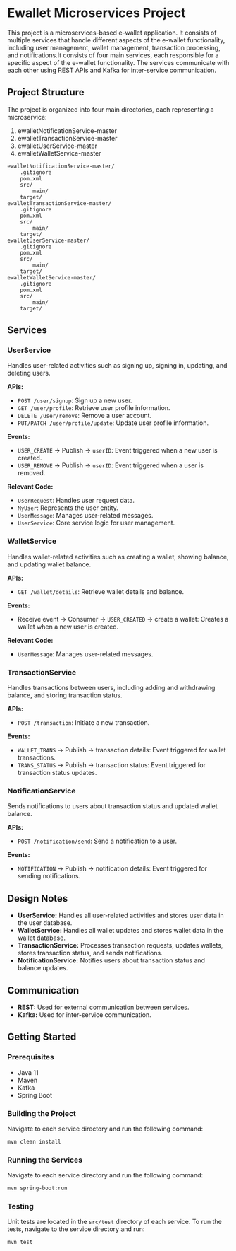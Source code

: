 
# Ewallet Microservices Project

This project is a microservices-based e-wallet application. It consists of multiple services that handle different aspects of the e-wallet functionality, including user management, wallet management, transaction processing, and notifications.It consists of four main services, each responsible for a specific aspect of the e-wallet functionality. The services communicate with each other using REST APIs and Kafka for inter-service communication.

## Project Structure
The project is organized into four main directories, each representing a microservice:

1. ewalletNotificationService-master
2. ewalletTransactionService-master
3. ewalletUserService-master
4. ewalletWalletService-master

```
ewalletNotificationService-master/
    .gitignore
    pom.xml
    src/
        main/
    target/
ewalletTransactionService-master/
    .gitignore
    pom.xml
    src/
        main/
    target/
ewalletUserService-master/
    .gitignore
    pom.xml
    src/
        main/
    target/
ewalletWalletService-master/
    .gitignore
    pom.xml
    src/
        main/
    target/
```

## Services

### UserService

Handles user-related activities such as signing up, signing in, updating, and deleting users.

**APIs:**

- `POST /user/signup`: Sign up a new user.
- `GET /user/profile`: Retrieve user profile information.
- `DELETE /user/remove`: Remove a user account.
- `PUT/PATCH /user/profile/update`: Update user profile information.

**Events:**

- `USER_CREATE` -> Publish -> `userID`: Event triggered when a new user is created.
- `USER_REMOVE` -> Publish -> `userID`: Event triggered when a user is removed.

**Relevant Code:**

- `UserRequest`: Handles user request data.
- `MyUser`: Represents the user entity.
- `UserMessage`: Manages user-related messages.
- `UserService`: Core service logic for user management.

### WalletService

Handles wallet-related activities such as creating a wallet, showing balance, and updating wallet balance.

**APIs:**

- `GET /wallet/details`: Retrieve wallet details and balance.

**Events:**

- Receive event -> Consumer -> `USER_CREATED` -> create a wallet: Creates a wallet when a new user is created.

**Relevant Code:**

- `UserMessage`: Manages user-related messages.

### TransactionService

Handles transactions between users, including adding and withdrawing balance, and storing transaction status.

**APIs:**

- `POST /transaction`: Initiate a new transaction.

**Events:**

- `WALLET_TRANS` -> Publish -> transaction details: Event triggered for wallet transactions.
- `TRANS_STATUS` -> Publish -> transaction status: Event triggered for transaction status updates.

### NotificationService

Sends notifications to users about transaction status and updated wallet balance.

**APIs:**

- `POST /notification/send`: Send a notification to a user.

**Events:**

- `NOTIFICATION` -> Publish -> notification details: Event triggered for sending notifications.

## Design Notes

- **UserService:** Handles all user-related activities and stores user data in the user database.
- **WalletService:** Handles all wallet updates and stores wallet data in the wallet database.
- **TransactionService:** Processes transaction requests, updates wallets, stores transaction status, and sends notifications.
- **NotificationService:** Notifies users about transaction status and balance updates.

## Communication

- **REST:** Used for external communication between services.
- **Kafka:** Used for inter-service communication.

## Getting Started

### Prerequisites

- Java 11
- Maven
- Kafka
- Spring Boot

### Building the Project

Navigate to each service directory and run the following command:

```sh
mvn clean install
```

### Running the Services

Navigate to each service directory and run the following command:

```sh
mvn spring-boot:run
```

### Testing

Unit tests are located in the `src/test` directory of each service. To run the tests, navigate to the service directory and run:

```sh
mvn test
```
